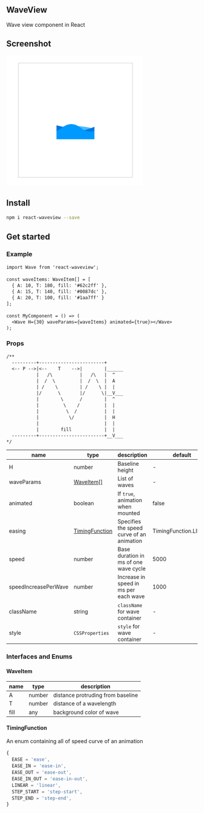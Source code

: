 ## WaveView

Wave view component in React

## Screenshot

![wave.png](https://raw.githubusercontent.com/hoangnguyennn/react-waveview/master/screenshot/wave.png)

## Install

```bash
npm i react-waveview --save
```

## Get started

### Example

```tsx
import Wave from 'react-waveview';

const waveItems: WaveItem[] = [
  { A: 10, T: 180, fill: '#62c2ff' },
  { A: 15, T: 140, fill: '#0087dc' },
  { A: 20, T: 100, fill: '#1aa7ff' }
];

const MyComponent = () => (
  <Wave H={30} waveParams={waveItems} animated={true}></Wave>
);
```

### Props

```
/**
  ---------+------------------------+
  <-- P -->|<--    T    -->|        |______
           |   /\          |   /\   |  ^
           |  /  \         |  /  \  |  A
           | /    \        | /    \ |  |
           |/      \       |/      \|__V___
           |        \      /        |  ^
           |         \    /         |  |
           |          \  /          |  |
           |           \/           |  H
           |                        |  |
           |        fill            |  |
  ---------+------------------------+__V___
*/

```

| name                 | type                              | description                               | default               | required |
| -------------------- | --------------------------------- | ----------------------------------------- | --------------------- | -------- |
| H                    | number                            | Baseline height                           | -                     | true     |
| waveParams           | [WaveItem[]](#WaveItem)           | List of waves                             | -                     | true     |
| animated             | boolean                           | If `true`, animation when mounted         | false                 | false    |
| easing               | [TimingFunction](#TimingFunction) | Specifies the speed curve of an animation | TimingFunction.LINEAR | false    |
| speed                | number                            | Base duration in ms of one wave cycle     | 5000                  | false    |
| speedIncreasePerWave | number                            | Increase in speed in ms per each wave     | 1000                  | false    |
| className            | string                            | `className` for wave container            | -                     | false    |
| style                | `CSSProperties`                   | `style` for wave container                | -                     | false    |

### Interfaces and Enums

#### WaveItem

| name | type   | description                       |
| ---- | ------ | --------------------------------- |
| A    | number | distance protruding from baseline |
| T    | number | distance of a wavelength          |
| fill | any    | background color of wave          |

#### TimingFunction

An enum containing all of speed curve of an animation

```ts
{
  EASE = 'ease',
  EASE_IN = 'ease-in',
  EASE_OUT = 'ease-out',
  EASE_IN_OUT = 'ease-in-out',
  LINEAR = 'linear',
  STEP_START = 'step-start',
  STEP_END = 'step-end',
}
```
